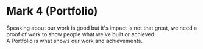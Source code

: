 # Mark 4 (Portfolio)
Speaking about our work is good but it's impact is not that great, we need a proof of work to show people what we've built or achieved. <br/>
A Portfolio is what shows our work and achievements.
